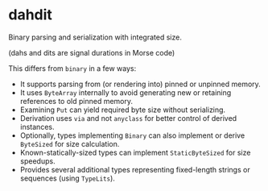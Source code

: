 # dahdit

Binary parsing and serialization with integrated size.

(dahs and dits are signal durations in Morse code)

This differs from `binary` in a few ways:

* It supports parsing from (or rendering into) pinned or unpinned memory.
* It uses `ByteArray` internally to avoid generating new or retaining references to old pinned memory.
* Examining `Put` can yield required byte size without serializing.
* Derivation uses `via` and not `anyclass` for better control of derived instances.
* Optionally, types implementing `Binary` can also implement or derive `ByteSized` for size calculation.
* Known-statically-sized types can implement `StaticByteSized` for size speedups.
* Provides several additional types representing fixed-length strings or sequences (using `TypeLits`).

